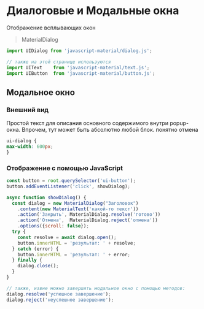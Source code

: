 # Диалоговые и Модальные окна
Отображение всплывающих окон

> MaterialDialog

```javascript
import UIDialog from 'javascript-material/dialog.js';

// также на этой странице используются
import UIText    from 'javascript-material/text.js';
import UIButton  from 'javascript-material/button.js';
```

## Модальное окно
### Внешний вид
<ui-html>
  <ui-dialog caption="Заголовок">
    <ui-text>
      Простой текст для описания основного содержимого внутри popup-окна.
      Впрочем, тут может быть абсолютно любой блок.
    </ui-text>
    <ui-button slot="action" mode="primary" text>понятно</ui-button>
    <ui-button slot="action" mode="primary" text>отмена</ui-button>
  </ui-dialog>
</ui-html>

```css
ui-dialog {
max-width: 600px;
}
```

### Отображение с помощью JavaScript
```javascript
const button = root.querySelector('ui-button');
button.addEventListener('click', showDialog);

async function showDialog() {
  const dialog = new MaterialDialog("Заголовок")
    .content(new MaterialText('какой-то текст'))
    .action('Закрыть', MaterialDialog.resolve('готово'))
    .action('Отмена',  MaterialDialog.reject('отмена'))
    .options({scroll: false});
  try {
    const resolve = await dialog.open();
    button.innerHTML = 'результат: ' + resolve;
  } catch (error) {
    button.innerHTML = 'результат: ' + error;
  } finally {
    dialog.close();
  }
}

// также, извне можно завершить модальное окно с помощью методов:
dialog.resolve('успешное завершение');
dialog.reject('неуспешное завершение');
```
